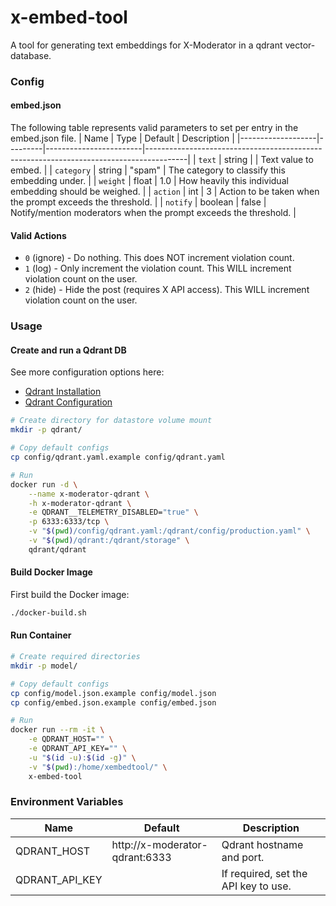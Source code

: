 # x-embed-tool

A tool for generating text embeddings for X-Moderator in a qdrant vector-database.

### Config

#### embed.json

The following table represents valid parameters to set per entry in the embed.json file.
| Name              | Type    | Default                | Description                                                                            |
|-------------------|---------|------------------------|----------------------------------------------------------------------------------------|
| `text`            | string  |                        | Text value to embed.                                                                   |
| `category`        | string  | "spam"                 | The category to classify this embedding under.                                         |
| `weight`          | float   | 1.0                    | How heavily this individual embedding should be weighed.                               |
| `action`          | int     | 3                      | Action to be taken when the prompt exceeds the threshold.                              |
| `notify`          | boolean | false                  | Notify/mention moderators when the prompt exceeds the threshold.                       |

#### Valid Actions

- `0` (ignore) - Do nothing. This does NOT increment violation count.
- `1` (log) - Only increment the violation count. This WILL increment violation count on the user.
- `2` (hide) - Hide the post (requires X API access). This WILL increment violation count on the user.


### Usage

#### Create and run a Qdrant DB

See more configuration options here:
- [Qdrant Installation](https://qdrant.tech/documentation/guides/installation/)
- [Qdrant Configuration](https://qdrant.tech/documentation/guides/configuration/)

```sh
# Create directory for datastore volume mount
mkdir -p qdrant/

# Copy default configs
cp config/qdrant.yaml.example config/qdrant.yaml

# Run
docker run -d \
	--name x-moderator-qdrant \
	-h x-moderator-qdrant \
	-e QDRANT__TELEMETRY_DISABLED="true" \
	-p 6333:6333/tcp \
	-v "$(pwd)/config/qdrant.yaml:/qdrant/config/production.yaml" \
	-v "$(pwd)/qdrant:/qdrant/storage" \
	qdrant/qdrant
```


#### Build Docker Image

First build the Docker image:
```sh
./docker-build.sh
```


#### Run Container

```sh
# Create required directories
mkdir -p model/

# Copy default configs
cp config/model.json.example config/model.json
cp config/embed.json.example config/embed.json

# Run
docker run --rm -it \
	-e QDRANT_HOST="" \
	-e QDRANT_API_KEY="" \
	-u "$(id -u):$(id -g)" \
	-v "$(pwd):/home/xembedtool/" \
	x-embed-tool
```

### Environment Variables

| Name                       | Default                         | Description                                                                            |
|----------------------------|---------------------------------|----------------------------------------------------------------------------------------|
| QDRANT_HOST                | http://x-moderator-qdrant:6333  | Qdrant hostname and port.                                                              |
| QDRANT_API_KEY             |                                 | If required, set the API key to use.                                                   |
